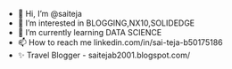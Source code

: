 - 👋 Hi, I’m @saiteja
- 👀 I’m interested in BLOGGING,NX10,SOLIDEDGE
- 🌱 I’m currently learning DATA SCIENCE 
- 📫 How to reach me linkedin.com/in/sai-teja-b50175186
- ✨ Travel Blogger - saitejab2001.blogspot.com/

<!---
saitejab2001/saitejab2001 is a ✨ special ✨ repository because its `README.md` (this file) appears on your GitHub profile.
You can click the Preview link to take a look at your changes.
--->
